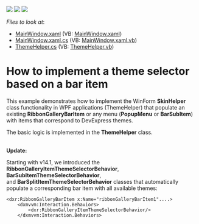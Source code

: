 <!-- default badges list -->
![](https://img.shields.io/endpoint?url=https://codecentral.devexpress.com/api/v1/VersionRange/128641072/12.1.7%2B)
[![](https://img.shields.io/badge/Open_in_DevExpress_Support_Center-FF7200?style=flat-square&logo=DevExpress&logoColor=white)](https://supportcenter.devexpress.com/ticket/details/E4288)
[![](https://img.shields.io/badge/📖_How_to_use_DevExpress_Examples-e9f6fc?style=flat-square)](https://docs.devexpress.com/GeneralInformation/403183)
<!-- default badges end -->
<!-- default file list -->
*Files to look at*:

* [MainWindow.xaml](./CS/WpfApplication1/MainWindow.xaml) (VB: [MainWindow.xaml](./VB/WpfApplication1/MainWindow.xaml))
* [MainWindow.xaml.cs](./CS/WpfApplication1/MainWindow.xaml.cs) (VB: [MainWindow.xaml.vb](./VB/WpfApplication1/MainWindow.xaml.vb))
* [ThemeHelper.cs](./CS/WpfApplication1/ThemeHelper.cs) (VB: [ThemeHelper.vb](./VB/WpfApplication1/ThemeHelper.vb))
<!-- default file list end -->
# How to implement a theme selector based on a bar item


<p>This example demonstrates how to implement the WinForm <strong>SkinHelper</strong> class functionality in WPF applications (ThemeHelper) that populate an existing <strong>RibbonGalleryBarItem</strong> or any menu (<strong>PopupMenu</strong> or <strong>BarSubItem</strong>) with items that correspond to DevExpress themes.</p>
<p>The basic logic is implemented in the <strong>ThemeHelper</strong> class.<br><br></p>
<p><strong>Update:</strong></p>
<p>Starting with v14.1, we introduced the <strong>RibbonGalleryItemThemeSelectorBehavior</strong>, <strong>BarSubItemThemeSelectorBehavior</strong>, and <strong>BarSplitItemThemeSelectorBehavior</strong> classes that automatically populate a corresponding bar item with all available themes:</p>


```xaml
<dxr:RibbonGalleryBarItem x:Name="ribbonGalleryBarItem1"....>
    <dxmvvm:Interaction.Behaviors>
        <dxr:RibbonGalleryItemThemeSelectorBehavior/>
    </dxmvvm:Interaction.Behaviors>
```



<br/>


